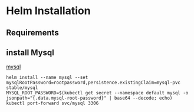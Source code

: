# Helm Installation

## Requirements


## install Mysql

[mysql](https://8gwifi.org/docs/kube-mysql.jsp)

```
helm install --name mysql --set mysqlRootPassword=rootpassword,persistence.existingClaim=mysql-pvc stable/mysql
MYSQL_ROOT_PASSWORD=$(kubectl get secret --namespace default mysql -o jsonpath="{.data.mysql-root-password}" | base64 --decode; echo)
kubectl port-forward svc/mysql 3306
```

